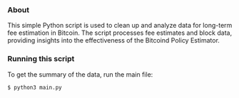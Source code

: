 
### About
This simple Python script is used to clean up and analyze data for long-term fee estimation in Bitcoin. The script processes fee estimates and block data, providing insights into the effectiveness of the Bitcoind Policy Estimator.


### Running this script
To get the summary of the data, run the main file:
```terminal
$ python3 main.py
```

